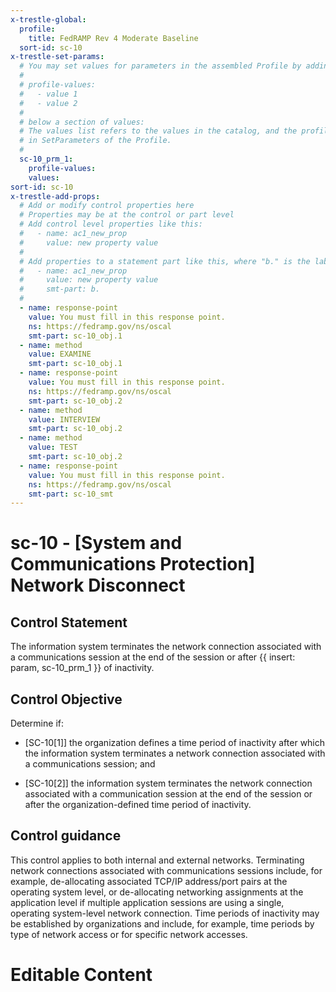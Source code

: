 ```yaml
---
x-trestle-global:
  profile:
    title: FedRAMP Rev 4 Moderate Baseline
  sort-id: sc-10
x-trestle-set-params:
  # You may set values for parameters in the assembled Profile by adding
  #
  # profile-values:
  #   - value 1
  #   - value 2
  #
  # below a section of values:
  # The values list refers to the values in the catalog, and the profile-values represent values
  # in SetParameters of the Profile.
  #
  sc-10_prm_1:
    profile-values:
    values:
sort-id: sc-10
x-trestle-add-props:
  # Add or modify control properties here
  # Properties may be at the control or part level
  # Add control level properties like this:
  #   - name: ac1_new_prop
  #     value: new property value
  #
  # Add properties to a statement part like this, where "b." is the label of the target statement part
  #   - name: ac1_new_prop
  #     value: new property value
  #     smt-part: b.
  #
  - name: response-point
    value: You must fill in this response point.
    ns: https://fedramp.gov/ns/oscal
    smt-part: sc-10_obj.1
  - name: method
    value: EXAMINE
    smt-part: sc-10_obj.1
  - name: response-point
    value: You must fill in this response point.
    ns: https://fedramp.gov/ns/oscal
    smt-part: sc-10_obj.2
  - name: method
    value: INTERVIEW
    smt-part: sc-10_obj.2
  - name: method
    value: TEST
    smt-part: sc-10_obj.2
  - name: response-point
    value: You must fill in this response point.
    ns: https://fedramp.gov/ns/oscal
    smt-part: sc-10_smt
---
```


# sc-10 - \[System and Communications Protection\] Network Disconnect

## Control Statement

The information system terminates the network connection associated with a communications session at the end of the session or after {{ insert: param, sc-10_prm_1 }} of inactivity.

## Control Objective

Determine if:

- \[SC-10[1]\] the organization defines a time period of inactivity after which the information system terminates a network connection associated with a communications session; and

- \[SC-10[2]\] the information system terminates the network connection associated with a communication session at the end of the session or after the organization-defined time period of inactivity.

## Control guidance

This control applies to both internal and external networks. Terminating network connections associated with communications sessions include, for example, de-allocating associated TCP/IP address/port pairs at the operating system level, or de-allocating networking assignments at the application level if multiple application sessions are using a single, operating system-level network connection. Time periods of inactivity may be established by organizations and include, for example, time periods by type of network access or for specific network accesses.

# Editable Content

<!-- Make additions and edits below -->
<!-- The above represents the contents of the control as received by the profile, prior to additions. -->
<!-- If the profile makes additions to the control, they will appear below. -->
<!-- The above markdown may not be edited but you may edit the content below, and/or introduce new additions to be made by the profile. -->
<!-- If there is a yaml header at the top, parameter values may be edited. Use --set-parameters to incorporate the changes during assembly. -->
<!-- The content here will then replace what is in the profile for this control, after running profile-assemble. -->
<!-- The added parts in the profile for this control are below.  You may edit them and/or add new ones. -->
<!-- Each addition must have a heading either of the form ## Control my_addition_name -->
<!-- or ## Part a. (where the a. refers to one of the control statement labels.) -->
<!-- "## Control" parts are new parts added after the statement part. -->
<!-- "## Part" parts are new parts added into the top-level statement part with that label. -->
<!-- Subparts may be added with nested hash levels of the form ### My Subpart Name -->
<!-- underneath the parent ## Control or ## Part being added -->
<!-- See https://ibm.github.io/compliance-trestle/tutorials/ssp_profile_catalog_authoring/ssp_profile_catalog_authoring for guidance. -->
